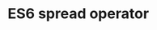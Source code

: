 # ES6 spread operator 


[Code sandbox]:(https://codesandbox.io/s/react-spread-operator-4kpcbc?file=/src/index.js)